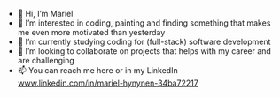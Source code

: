 - 👋 Hi, I’m Mariel
- 👀 I’m interested in coding, painting and finding something that makes me even more motivated than yesterday
- 🌱 I’m currently studying coding for (full-stack) software development
- 💞️ I’m looking to collaborate on projects that helps with my career and are challenging
- 📫 You can reach me here or in my LinkedIn www.linkedin.com/in/mariel-hynynen-34ba72217

<!---
Markku3/Markku3 is a ✨ special ✨ repository because its `README.md` (this file) appears on your GitHub profile.
You can click the Preview link to take a look at your changes.
--->
